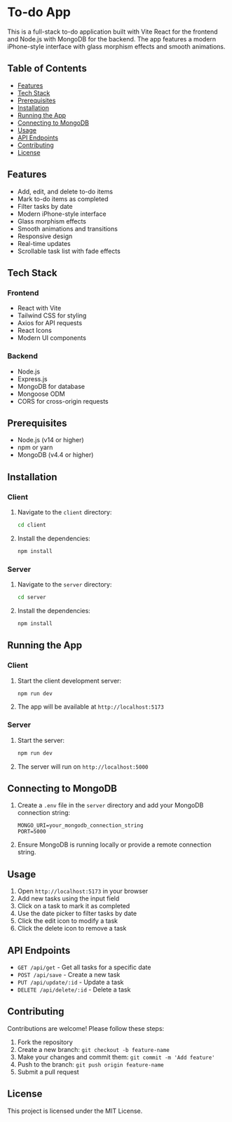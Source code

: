 # To-do App

This is a full-stack to-do application built with Vite React for the frontend and Node.js with MongoDB for the backend. The app features a modern iPhone-style interface with glass morphism effects and smooth animations.

## Table of Contents
- [Features](#features)
- [Tech Stack](#tech-stack)
- [Prerequisites](#prerequisites)
- [Installation](#installation)
- [Running the App](#running-the-app)
- [Connecting to MongoDB](#connecting-to-mongodb)
- [Usage](#usage)
- [API Endpoints](#api-endpoints)
- [Contributing](#contributing)
- [License](#license)

## Features
- Add, edit, and delete to-do items
- Mark to-do items as completed
- Filter tasks by date
- Modern iPhone-style interface
- Glass morphism effects
- Smooth animations and transitions
- Responsive design
- Real-time updates
- Scrollable task list with fade effects

## Tech Stack
### Frontend
- React with Vite
- Tailwind CSS for styling
- Axios for API requests
- React Icons
- Modern UI components

### Backend
- Node.js
- Express.js
- MongoDB for database
- Mongoose ODM
- CORS for cross-origin requests

## Prerequisites
- Node.js (v14 or higher)
- npm or yarn
- MongoDB (v4.4 or higher)

## Installation

### Client
1. Navigate to the `client` directory:
    ```bash
    cd client
    ```
2. Install the dependencies:
    ```bash
    npm install
    ```

### Server
1. Navigate to the `server` directory:
    ```bash
    cd server
    ```
2. Install the dependencies:
    ```bash
    npm install
    ```

## Running the App

### Client
1. Start the client development server:
    ```bash
    npm run dev
    ```
2. The app will be available at `http://localhost:5173`

### Server
1. Start the server:
    ```bash
    npm run dev
    ```
2. The server will run on `http://localhost:5000`

## Connecting to MongoDB
1. Create a `.env` file in the `server` directory and add your MongoDB connection string:
    ```
    MONGO_URI=your_mongodb_connection_string
    PORT=5000
    ```
2. Ensure MongoDB is running locally or provide a remote connection string.

## Usage
1. Open `http://localhost:5173` in your browser
2. Add new tasks using the input field
3. Click on a task to mark it as completed
4. Use the date picker to filter tasks by date
5. Click the edit icon to modify a task
6. Click the delete icon to remove a task

## API Endpoints
- `GET /api/get` - Get all tasks for a specific date
- `POST /api/save` - Create a new task
- `PUT /api/update/:id` - Update a task
- `DELETE /api/delete/:id` - Delete a task

## Contributing
Contributions are welcome! Please follow these steps:
1. Fork the repository
2. Create a new branch: `git checkout -b feature-name`
3. Make your changes and commit them: `git commit -m 'Add feature'`
4. Push to the branch: `git push origin feature-name`
5. Submit a pull request

## License
This project is licensed under the MIT License.
